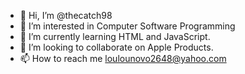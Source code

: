 - 👋 Hi, I’m @thecatch98
- 👀 I’m interested in Computer Software Programming 
- 🌱 I’m currently learning HTML and JavaScript.
- 💞️ I’m looking to collaborate on Apple Products.
- 📫 How to reach me loulounovo2648@yahoo.com

<!---
thecatch98/thecatch98 is a ✨ special ✨ repository because its `README.md` (this file) appears on your GitHub profile.
You can click the Preview link to take a look at your changes.
--->
